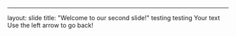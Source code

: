 
---
layout: slide
title: "Welcome to our second slide!"
testing testing
Your text
Use the left arrow to go back!
